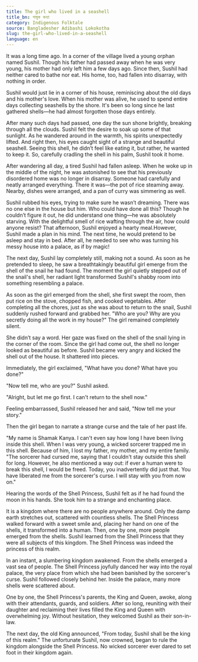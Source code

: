 ```yaml
---
title: The girl who lived in a seashell
title_bn: শামুক কন্যা
category: Indigenous Folktale
source: Bangladesher Adibashi Lokokotha
slug: the-girl-who-lived-in-a-seashell
language: en
---
```


It was a long time ago. In a corner of the village lived a young orphan named Sushil. Though his father had passed away when he was very young, his mother had only left him a few days ago. Since then, Sushil had neither cared to bathe nor eat. His home, too, had fallen into disarray, with nothing in order.

Sushil would just lie in a corner of his house, reminiscing about the old days and his mother's love. When his mother was alive, he used to spend entire days collecting seashells by the shore. It's been so long since he last gathered shells—he had almost forgotten those days entirely.

After many such days had passed, one day the sun shone brightly, breaking through all the clouds. Sushil felt the desire to soak up some of that sunlight. As he wandered around in the warmth, his spirits unexpectedly lifted. And right then, his eyes caught sight of a strange and beautiful seashell. Seeing this shell, he didn’t feel like eating it, but rather, he wanted to keep it. So, carefully cradling the shell in his palm, Sushil took it home.

After wandering all day, a tired Sushil had fallen asleep. When he woke up in the middle of the night, he was astonished to see that his previously disordered home was no longer in disarray. Someone had carefully and neatly arranged everything. There it was—the pot of rice steaming away. Nearby, dishes were arranged, and a pan of curry was simmering as well.

Sushil rubbed his eyes, trying to make sure he wasn’t dreaming. There was no one else in the house but him. Who could have done all this? Though he couldn’t figure it out, he did understand one thing—he was absolutely starving. With the delightful smell of rice wafting through the air, how could anyone resist? That afternoon, Sushil enjoyed a hearty meal.However, Sushil made a plan in his mind. The next time, he would pretend to be asleep and stay in bed. After all, he needed to see who was turning his messy house into a palace, as if by magic!

The next day, Sushil lay completely still, making not a sound. As soon as he pretended to sleep, he saw a breathtakingly beautiful girl emerge from the shell of the snail he had found. The moment the girl quietly stepped out of the snail's shell, her radiant light transformed Sushil's shabby room into something resembling a palace.

As soon as the girl emerged from the shell, she first swept the room, then put rice on the stove, chopped fish, and cooked vegetables. After completing all the chores, just as she was about to return to the snail, Sushil suddenly rushed forward and grabbed her. "Who are you? Why are you secretly doing all the work in my house?" The girl remained completely silent.

She didn’t say a word. Her gaze was fixed on the shell of the snail lying in the corner of the room. Since the girl had come out, the shell no longer looked as beautiful as before. Sushil became very angry and kicked the shell out of the house. It shattered into pieces.

Immediately, the girl exclaimed, "What have you done? What have you done?"

"Now tell me, who are you?" Sushil asked.

"Alright, but let me go first. I can't return to the shell now."

Feeling embarrassed, Sushil released her and said, "Now tell me your story."

Then the girl began to narrate a strange curse and the tale of her past life.

"My name is Shamak Kanya. I can't even say how long I have been living inside this shell. When I was very young, a wicked sorcerer trapped me in this shell. Because of him, I lost my father, my mother, and my entire family. "The sorcerer had cursed me, saying that I couldn't stay outside this shell for long. However, he also mentioned a way out: if ever a human were to break this shell, I would be freed. Today, you inadvertently did just that. You have liberated me from the sorcerer's curse. I will stay with you from now on."

Hearing the words of the Shell Princess, Sushil felt as if he had found the moon in his hands. She took him to a strange and enchanting place.

It is a kingdom where there are no people anywhere around. Only the damp earth stretches out, scattered with countless shells. The Shell Princess walked forward with a sweet smile and, placing her hand on one of the shells, it transformed into a human. Then, one by one, more people emerged from the shells. Sushil learned from the Shell Princess that they were all subjects of this kingdom. The Shell Princess was indeed the princess of this realm.

In an instant, a slumbering kingdom awakened. From the shells emerged a vast sea of people. The Shell Princess joyfully danced her way into the royal palace, the very place from which she had been banished by the sorcerer's curse. Sushil followed closely behind her. Inside the palace, many more shells were scattered about.

One by one, the Shell Princess's parents, the King and Queen, awoke, along with their attendants, guards, and soldiers. After so long, reuniting with their daughter and reclaiming their lives filled the King and Queen with overwhelming joy. Without hesitation, they welcomed Sushil as their son-in-law.

The next day, the old King announced, "From today, Sushil shall be the king of this realm." The unfortunate Sushil, now crowned, began to rule the kingdom alongside the Shell Princess. No wicked sorcerer ever dared to set foot in their kingdom again.
